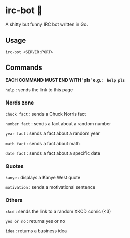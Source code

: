 # irc-bot :speech_balloon:

A shitty but funny IRC bot written in Go.

## Usage 

`irc-bot <SERVER:PORT>`

## Commands

__EACH COMMAND MUST END WITH 'pls'  e.g. : ` help pls`__

`help` : sends the link to this page

### Nerds zone

`chuck fact` : sends a Chuck Norris fact

`number fact` : sends a fact about a random number

`year fact` : sends a fact about a random year

`math fact` : sends a fact about math

`date fact` : sends a fact about a specific date

### Quotes

`kanye` : displays a Kanye West quote

`motivation` : sends a motivational sentence

### Others

`xkcd` : sends the link to a random XKCD comic (<3)

`yes or no` : returns yes or no

`idea` : returns a business idea
